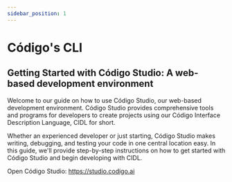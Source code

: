```yaml
---
sidebar_position: 1
---
```


# Código's CLI

## Getting Started with Código Studio: A web-based development environment

Welcome to our guide on how to use Código Studio, our web-based development environment. Código Studio provides comprehensive tools and programs for developers to create projects using our Código Interface Description Language, CIDL for short.

Whether an experienced developer or just starting, Código Studio makes writing, debugging, and testing your code in one central location easy. In this guide, we'll provide step-by-step instructions on how to get started with Código Studio and begin developing with CIDL.

Open Código Studio: https://studio.codigo.ai 
